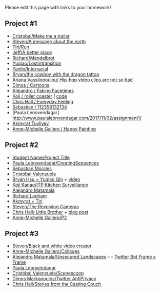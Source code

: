 Please edit this page with links to your homework!

## Project #1
* [Cristobal/Make me a trailer](https://github.com/cvalenzuela/automating_video/tree/master/work/Make_me_a_trailer)
* [Steven/A message about the earth](http://stevensimon-portfolio.com/itp/automatingVideo.html)
* [Tiri/Run](http://xxx.tiri.xxx/automatingvideo-run/)
* [Jeff/A better place](https://jeff-park.com/blog/2017/11/02/Automating-Video-assignment-1/)
* [Richard/Mendelbrot](https://www.richardlapham.com/itp/2017/11/2/mendelbrot-360)
* [Yuqiao/Lostintransition](https://drive.google.com/open?id=0B85tA3M1DoQXaUVfbXhOYU53U0k)
* [Yanlin/Interracial](https://www.youtube.com/watch?v=x6PgLPimqQ0&feature=youtu.be)
* [Bryan/the cowboy with the dragon tattoo](http://www.bryanhsu.com/blog3/2017/11/2/moviepy-editing-with-code)
* [Ariana Vassilopoulou/ Hip-hop video clips are not so bad](https://vimeo.com/240947352)
* [Dimos / Cartoons](https://www.youtube.com/watch?v=9tlix8RKgdQ&feature=youtu.be)
* [Alejandro / Faking Facetimes](https://www.youtube.com/watch?v=T96V3B5GZNM&feature=youtu.be)
* [Koji / roller coaster](https://youtu.be/tCqHHeYMRLI) | [code](https://github.com/orz-orz-orz-orz-orz/automating_video/tree/master/assignment1)
* [Chris Hall / Everyday Feeling](https://vimeo.com/241087342)
* [Sebastian / 112358132134](https://vimeo.com/241087700)
* [Paula Leonvendagar] http://www.paulaleonvendagar.com/2017/11/02/assignment1/
* [Akmyrat Tuyliyev](https://youtu.be/YhUTn3rHTyw/)
* [Anne-Michelle Gallero / Happy Painting](http://www.a-m-gallero.com/2017/11/02/automating-video/)




## Project #2
* [Student Name/Project Title](http://linktoproject.com)
* [Paula Leonvendagar/CreatingSequences](http://www.paulaleonvendagar.com/2017/11/16/creating-sequences/)
* [Sebastian Morales](https://www.adorevolution.com/itp/automatingvideo/fail)
* [Cristóbal Valenzuela](https://github.com/cvalenzuela/automating_video/tree/master/work/ip_camera)
* [Bryan Hsu + Yuqiao Qin](http://172.22.151.17/view/viewer_index.shtml?id=6) + [video](https://vimeo.com/243212878)
* [Koji Kanao/ITP Kitchen Surveillance](https://github.com/orz-orz-orz-orz-orz/automating_video/blob/master/assignment2/readme.md)
* [Alejandro Matamala](https://www.youtube.com/watch?v=cD31YjyAqMQ&feature=youtu.be)
* [Richard Lapham](https://www.richardlapham.com/itp/2017/11/16/music-video-battle)
* [Akmyrat + Tiri](http://xxx.tiri.xxx/2017spaceodyssey/)
* [Steven/The Revolving Cameras](http://stevensimon-portfolio.com/itp/automatingVideo.html)
* [Chris Hall/ Little Brother](https://vimeo.com/243218007) + [blog post](http://www.chrissyelie.com/2017/11/17/tiny-brother-a-short-video-installation-made-with-code/)
* [Anne-Michelle Gallero/P2](http://www.a-m-gallero.com/2017/11/16/automating-video-week-4-project-2/)

## Project #3

* [Steven/Black and white video creator](http://stevensimon-portfolio.com/itp/automatingVideo.html)
* [Anne-Michelle Gallero/Collages](http://www.a-m-gallero.com/2017/12/07/automating-video-week-6-project-3/)
* [Alejandro Matamala/Unsecured Landscapes](http://unsecured-landscapes.matamala.info/) – – [Twitter Bot Frame x Frame](https://twitter.com/laroja_campeon)
* [Paula Leonvendagar](http://www.paulaleonvendagar.com/2017/12/07/dreamsequences_finalproject/)
* [Cristóbal Valenzuela/Scenescoop](https://github.com/cvalenzuela/scenescoop)
* [Dimos Markopoulos/Twitter AntiPrivacy](https://www.youtube.com/watch?v=Bhjj10nbaXs)
* [Chris Hall/Stories from the Casting Couch](https://vimeo.com/246358387)
